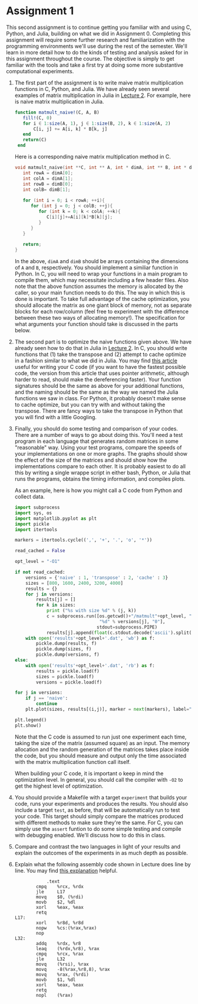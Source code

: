 # Assignment 1

This second assignment is to continue getting you familiar with and using C, 
Python, and Julia, building on what we did in Assignment 0. Completing this 
assignment will require some further research and familiarization with the 
programming environments we'll use during the rest of the semester. We'll learn 
in more detail how to do the kinds of testing and analysis asked for in this
assignment throughout the course. The objective is simply to get familiar with
the tools and take a first try at doing some more substantive computational
experiments.

 1. The first part of the assignment is to write maive matrix multiplication 
    functions in C, Python, and Julia. We have already seen several examples of matrix 
    multiplication in Julia in 
    [Lecture 2](https://coral.ie.lehigh.edu/~ted/ie407/lectures/Lecture2.pdf). 
    For example, here is naive matrix multiplication in Julia.
    ```julia
    function matmult_naive!(C, A, B) 
       fill!(C, 0)
       for i ∈ 1:size(A, 1), j ∈ 1:size(B, 2), k ∈ 1:size(A, 2)
           C[i, j] += A[i, k] * B[k, j]
       end
       return(C)
     end
     ```
     Here is a corresponding naive matrix multiplication method in C. 
     ```c
     void matmult_naive(int **C, int ** A, int * dimA, int ** B, int * dimB){
        int rowA = dimA[0];
        int colA = dimA[1];
        int rowB = dimB[0];
        int colB= dimB[1];
        
        for (int i = 0; i < rowA; ++i){
           for (int j = 0; j < colB; ++j){
              for (int k = 0; k < colA; ++k){
                 C[i][j]+=A[i][k]*B[k][j];
              }
           }
        }
        
        return;
     }
     ```
    In the above, `dimA` and `dimB` should be arrays containing the dimensions of
    `A` and `B`, respectively. You should implement a similiar function in Python. 
    In C, you will need to wrap your functions in a main program to compile them,
    which may necessitate including a few header files. Also note that the above 
    function assumes the memory is allocated by the caller, so your main function 
    needs to do this. The way in which this is done is important. To take full 
    advantage of the cache optimization, you should allocate the matrix as one giant 
    block of memory, not as separate blocks for each row/column (feel free to 
    experiment with the difference between these two ways of allocating memory!).
    The specification for what arguments your function should take is discussed 
    in the parts below. 
 1. The second part is to optimize the naive functions given above. We
    have already seen how to do that in Julia in 
    [Lecture 2](https://coral.ie.lehigh.edu/~ted/ie407/lectures/Lecture2.pdf).
    In C, you should write functions that (1) take the transpose and (2) attempt to 
    cache optimize in a fashion similar to what we did in Julia. You may find 
    [this article](http://lwn.net/Articles/250967/) useful for writing your C code
    (if you want to have the fastest possible code, the version from this article that
    uses pointer arithmetic, although harder to read, should make the dereferencing 
    faster). Your function signatures should be the same as above for your additional 
    functions, and the naming should be the same as the way we named the Julia functions 
    we saw in class. For Python, it probably doesn't make sense to cache optimize, but you 
    can try with and without taking the transpose. There are fancy ways to take the 
    transpose in Python that you will find with a little Googling. 
 1. Finally, you should do some testing and comparison of your codes. There are a number 
    of ways to go about doing this. You'll need a test program in each language that 
    generates random matrices in some "reasonable" way. Using your test programs, compare the 
    speeds of your implementations on one or more graphs. The graphs should show
    the effect of the size of the matrices and should show how the
    implementations compare to each other. It is probably easiest to do all this by
    writing a single wrappe script in either bash, Python, or Julia that runs the programs, 
    obtains the timing information, and compiles plots. 
    
    As an example, here is how you might call a C code from Python and collect data. 
    ```python
    import subprocess
    import sys, os
    import matplotlib.pyplot as plt
    import pickle
    import itertools

    markers = itertools.cycle((',', '+', '.', 'o', '*')) 

    read_cached = False

    opt_level = "-O1"

    if not read_cached:
        versions = {'naive' : 1, 'transpose' : 2, 'cache' : 3}
        sizes = [800, 1600, 2400, 3200, 4000]
        results = {}
        for j in versions:
            results[j] = []
            for k in sizes:
                print ("%s with size %d" % (j, k))
                c = subprocess.run([os.getcwd()+"/matmult"+opt_level, "%d" % k,
                                    "%d" % versions[j], "0"], 
                                   stdout=subprocess.PIPE)
                results[j].append(float(c.stdout.decode('ascii').split()[6]))
        with open('results'+opt_level+'.dat', 'wb') as f:
            pickle.dump(results, f)
            pickle.dump(sizes, f)
            pickle.dump(versions, f)
    else:
        with open('results'+opt_level+'.dat', 'rb') as f:
            results = pickle.load(f)
            sizes = pickle.load(f)
            versions = pickle.load(f)

    for j in versions:
        if j == 'naive':
            continue
        plt.plot(sizes, results[(i,j)], marker = next(markers), label="%s" % j)

    plt.legend()
    plt.show()
    ```
    Note that the C code is assumed to run just one experiment each time, 
    taking the size of the matrix (assumed square) as an input. The memory
    allocation and the random generation of the matrices takes place inside the 
    code, but you should measure and output only the time associated with the matrix 
    multiplication function call itself. 
    
    When building your C code, it is important o keep in mind the optimization level.
    In general, you should call the compiler with `-O2` to get the highest level of 
    optimization.
 1. You should provide a Makefile with a target `experiment` that builds your code, 
    runs your experiments and produces the results. You should also include a target
    `test`, as before, that will be automatically run to test your code. This target
    should simply compare the matrices produced with different methods to make sure
    they're the same. For C, you can simply use the `assert` funtion to do some simple
    testing and compile with debugging enabled. We'll discuss how to do this in class.
 1. Compare and contrast the two languages in light of your results and
    explain the outcomes of the experiments in as much depth as possible.
 1. Explain what the following assembly code shown in Lecture does line by line. 
    You may find [this explanation](https://cs.brown.edu/courses/cs033/docs/guides/x64_cheatsheet.pdf)
    helpful. 
    ```assembly_x86
                .text
            cmpq    %rcx, %rdx
            jle     L17
            movq    $0, (%rdi)
            movb    $2, %dl
            xorl    %eax, %eax
            retq
    L17:
            xorl    %r8d, %r8d
            nopw    %cs:(%rax,%rax)
            nop
    L32:
            addq    %rdx, %r8
            leaq    (%rdx,%r8), %rax
            cmpq    %rcx, %rax
            jle     L32
            movq    (%rsi), %rax
            movq    -8(%rax,%r8,8), %rax
            movq    %rax, (%rdi)
            movb    $1, %dl
            xorl    %eax, %eax
            retq
            nopl    (%rax)
    ```
    
